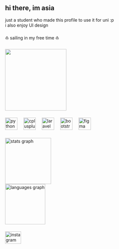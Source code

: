 <h2 align="left">hi there, im asia </h2>
<p>just a student who made this profile to use it for uni :p<br>i also enjoy UI design<br><br>⛵ sailing in my free time ⛵</p>

###

<div align="left">
  <img height="200" src="https://github.com/asiagorczyca/asiagorczyca/blob/main/IMG_2785.JPEG?raw=true"  />
</div>

###

<div align="left">
  <img src="https://cdn.jsdelivr.net/gh/devicons/devicon/icons/python/python-original.svg" height="40" alt="python logo"  />
  <img width="12" />
  <img src="https://cdn.jsdelivr.net/gh/devicons/devicon/icons/cplusplus/cplusplus-original.svg" height="40" alt="cplusplus logo"  />
  <img width="12" />
  <img src="https://cdn.jsdelivr.net/gh/devicons/devicon/icons/laravel/laravel-original.svg" height="40" alt="laravel logo"  />
  <img width="12" />
  <img src="https://cdn.jsdelivr.net/gh/devicons/devicon/icons/bootstrap/bootstrap-original.svg" height="40" alt="bootstrap logo"  />
  <img width="12" />
  <img src="https://cdn.jsdelivr.net/gh/devicons/devicon/icons/figma/figma-original.svg" height="40" alt="figma logo"  />
</div>

###

<div align="left">
  <img src="https://github-readme-stats.vercel.app/api?username=asiagorczyca&hide_title=false&hide_rank=false&show_icons=true&include_all_commits=true&count_private=true&disable_animations=false&theme=dracula&locale=en&hide_border=false&order=1" height="150" alt="stats graph"  />
</div>

<div align="left">
  <img src="https://github-readme-stats.vercel.app/api/top-langs?username=asiagorczyca&locale=en&hide_title=false&layout=compact&card_width=320&langs_count=5&theme=radical&hide_border=false&order=2" height="131" alt="languages graph"  />
</div>

###

<div align="left">
  <a href="[https://www.instagram.com/asia.gorczyca/](https://www.instagram.com/asia.gorczyca/)" target="_blank">
    <img src="https://raw.githubusercontent.com/maurodesouza/profile-readme-generator/master/src/assets/icons/social/instagram/default.svg" width="52" height="40" alt="instagram logo"  />
  </a>
</div>

###
